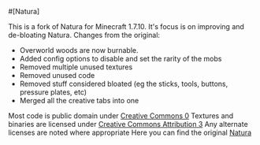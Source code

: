 #[Natura]

This is a fork of Natura for Minecraft 1.7.10. It's focus is on improving and de-bloating Natura.
Changes from the original:
* Overworld woods are now burnable.
* Added config options to disable and set the rarity of the mobs
* Removed multiple unused textures
* Removed unused code
* Removed stuff considered bloated (eg the sticks, tools, buttons, pressure plates, etc)
* Merged all the creative tabs into one

Most code is public domain under [Creative Commons 0](http://creativecommons.org/publicdomain/zero/1.0/)
Textures and binaries are licensed under [Creative Commons Attribution 3](http://creativecommons.org/licenses/by/3.0/)
Any alternate licenses are noted where appropriate
Here you can find the original [Natura](https://github.com/progwml6/Natura)
